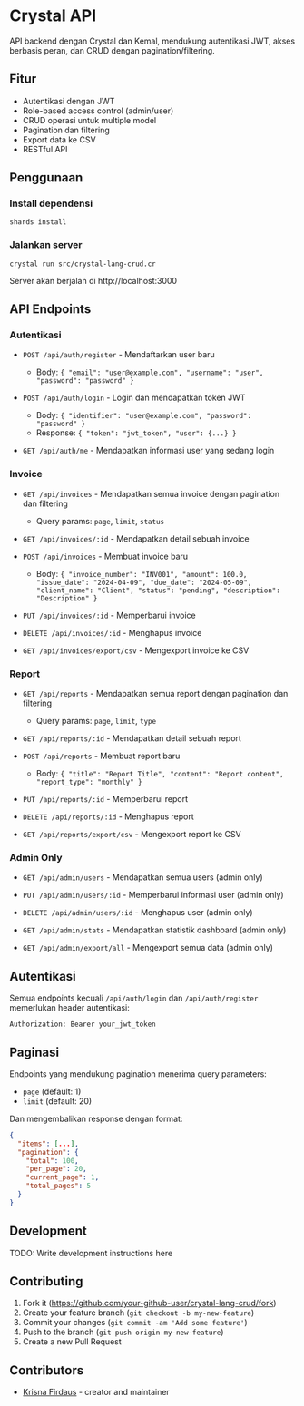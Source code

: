 # Crystal API

API backend dengan Crystal dan Kemal, mendukung autentikasi JWT, akses berbasis peran, dan CRUD dengan pagination/filtering.

## Fitur

- Autentikasi dengan JWT
- Role-based access control (admin/user)
- CRUD operasi untuk multiple model
- Pagination dan filtering
- Export data ke CSV
- RESTful API

## Penggunaan

### Install dependensi

```
shards install
```

### Jalankan server

```
crystal run src/crystal-lang-crud.cr
```

Server akan berjalan di http://localhost:3000

## API Endpoints

### Autentikasi

- `POST /api/auth/register` - Mendaftarkan user baru
  - Body: `{ "email": "user@example.com", "username": "user", "password": "password" }`

- `POST /api/auth/login` - Login dan mendapatkan token JWT
  - Body: `{ "identifier": "user@example.com", "password": "password" }`
  - Response: `{ "token": "jwt_token", "user": {...} }`

- `GET /api/auth/me` - Mendapatkan informasi user yang sedang login

### Invoice

- `GET /api/invoices` - Mendapatkan semua invoice dengan pagination dan filtering
  - Query params: `page`, `limit`, `status`

- `GET /api/invoices/:id` - Mendapatkan detail sebuah invoice

- `POST /api/invoices` - Membuat invoice baru
  - Body: `{ "invoice_number": "INV001", "amount": 100.0, "issue_date": "2024-04-09", "due_date": "2024-05-09", "client_name": "Client", "status": "pending", "description": "Description" }`

- `PUT /api/invoices/:id` - Memperbarui invoice

- `DELETE /api/invoices/:id` - Menghapus invoice

- `GET /api/invoices/export/csv` - Mengexport invoice ke CSV

### Report

- `GET /api/reports` - Mendapatkan semua report dengan pagination dan filtering
  - Query params: `page`, `limit`, `type`

- `GET /api/reports/:id` - Mendapatkan detail sebuah report

- `POST /api/reports` - Membuat report baru
  - Body: `{ "title": "Report Title", "content": "Report content", "report_type": "monthly" }`

- `PUT /api/reports/:id` - Memperbarui report

- `DELETE /api/reports/:id` - Menghapus report

- `GET /api/reports/export/csv` - Mengexport report ke CSV

### Admin Only

- `GET /api/admin/users` - Mendapatkan semua users (admin only)

- `PUT /api/admin/users/:id` - Memperbarui informasi user (admin only)

- `DELETE /api/admin/users/:id` - Menghapus user (admin only)

- `GET /api/admin/stats` - Mendapatkan statistik dashboard (admin only)

- `GET /api/admin/export/all` - Mengexport semua data (admin only)

## Autentikasi

Semua endpoints kecuali `/api/auth/login` dan `/api/auth/register` memerlukan header autentikasi:

```
Authorization: Bearer your_jwt_token
```

## Paginasi

Endpoints yang mendukung pagination menerima query parameters:
- `page` (default: 1)
- `limit` (default: 20)

Dan mengembalikan response dengan format:

```json
{
  "items": [...],
  "pagination": {
    "total": 100, 
    "per_page": 20,
    "current_page": 1,
    "total_pages": 5
  }
}
```

## Development

TODO: Write development instructions here

## Contributing

1. Fork it (<https://github.com/your-github-user/crystal-lang-crud/fork>)
2. Create your feature branch (`git checkout -b my-new-feature`)
3. Commit your changes (`git commit -am 'Add some feature'`)
4. Push to the branch (`git push origin my-new-feature`)
5. Create a new Pull Request

## Contributors

- [Krisna Firdaus](https://github.com/your-github-user) - creator and maintainer
